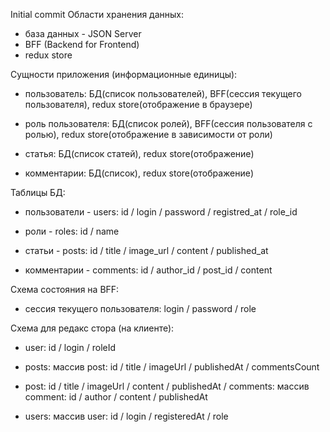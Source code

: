 Initial commit
Области хранения данных:

- база данных - JSON Server
- BFF (Backend for Frontend)
- redux store

Сущности приложения (информационные единицы):

- пользователь: БД(список пользователей), BFF(сессия текущего пользователя), redux store(отображение в браузере)

- роль пользователя: БД(список ролей), BFF(сессия пользователя с ролью), redux store(отображение в зависимости от роли)

- статья: БД(список статей), redux store(отображение)

- комментарии: БД(список), redux store(отображение)

Таблицы БД:

- пользователи - users: id / login / password / registred_at / role_id

- роли - roles: id / name

- статьи - posts: id / title / image_url / content / published_at

- комментарии - comments: id / author_id / post_id / content

Схема состояния на BFF:

- сессия текущего пользователя: login / password / role

Схема для редакс стора (на клиенте):

- user: id / login / roleId

- posts: массив post: id / title / imageUrl / publishedAt / commentsCount

- post: id / title / imageUrl / content / publishedAt / comments: массив comment: id / author / content / publishedAt

- users: массив user: id / login / registeredAt / role
